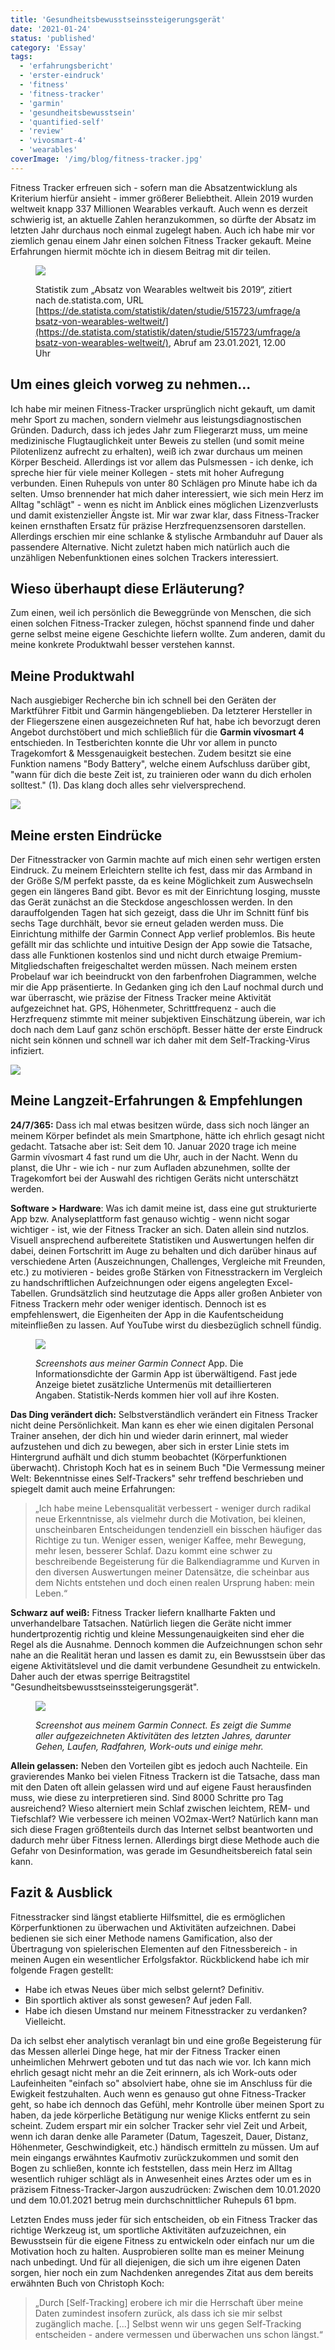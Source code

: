 ```yaml
---
title: 'Gesundheitsbewusstseinssteigerungsgerät'
date: '2021-01-24'
status: 'published'
category: 'Essay'
tags:
  - 'erfahrungsbericht'
  - 'erster-eindruck'
  - 'fitness'
  - 'fitness-tracker'
  - 'garmin'
  - 'gesundheitsbewusstsein'
  - 'quantified-self'
  - 'review'
  - 'vivosmart-4'
  - 'wearables'
coverImage: '/img/blog/fitness-tracker.jpg'
---
```


Fitness Tracker erfreuen sich - sofern man die Absatzentwicklung als Kriterium hierfür ansieht - immer größerer Beliebtheit. Allein 2019 wurden weltweit knapp 337 Millionen Wearables verkauft. Auch wenn es derzeit schwierig ist, an aktuelle Zahlen heranzukommen, so dürfte der Absatz im letzten Jahr durchaus noch einmal zugelegt haben. Auch ich habe mir vor ziemlich genau einem Jahr einen solchen Fitness Tracker gekauft. Meine Erfahrungen hiermit möchte ich in diesem Beitrag mit dir teilen.

<!--more-->

<figure>

![](/img/blog/wearable-sales.png)

<figcaption>

Statistik zum „Absatz von Wearables weltweit bis 2019“, zitiert nach de.statista.com, URL [https://de.statista.com/statistik/daten/studie/515723/umfrage/absatz-von-wearables-weltweit/](https://de.statista.com/statistik/daten/studie/515723/umfrage/absatz-von-wearables-weltweit/), Abruf am 23.01.2021, 12.00 Uhr

</figcaption>

</figure>

## Um eines gleich vorweg zu nehmen...

Ich habe mir meinen Fitness-Tracker ursprünglich nicht gekauft, um damit mehr Sport zu machen, sondern vielmehr aus leistungsdiagnostischen Gründen. Dadurch, dass ich jedes Jahr zum Fliegerarzt muss, um meine medizinische Flugtauglichkeit unter Beweis zu stellen (und somit meine Pilotenlizenz aufrecht zu erhalten), weiß ich zwar durchaus um meinen Körper Bescheid. Allerdings ist vor allem das Pulsmessen - ich denke, ich spreche hier für viele meiner Kollegen - stets mit hoher Aufregung verbunden. Einen Ruhepuls von unter 80 Schlägen pro Minute habe ich da selten. Umso brennender hat mich daher interessiert, wie sich mein Herz im Alltag "schlägt" - wenn es nicht im Anblick eines möglichen Lizenzverlusts und damit existenzieller Ängste ist. Mir war zwar klar, dass Fitness-Tracker keinen ernsthaften Ersatz für präzise Herzfrequenzsensoren darstellen. Allerdings erschien mir eine schlanke & stylische Armbanduhr auf Dauer als passendere Alternative. Nicht zuletzt haben mich natürlich auch die unzähligen Nebenfunktionen eines solchen Trackers interessiert.

## Wieso überhaupt diese Erläuterung?

Zum einen, weil ich persönlich die Beweggründe von Menschen, die sich einen solchen Fitness-Tracker zulegen, höchst spannend finde und daher gerne selbst meine eigene Geschichte liefern wollte. Zum anderen, damit du meine konkrete Produktwahl besser verstehen kannst.

## Meine Produktwahl

Nach ausgiebiger Recherche bin ich schnell bei den Geräten der Marktführer Fitbit und Garmin hängengeblieben. Da letzterer Hersteller in der Fliegerszene einen ausgezeichneten Ruf hat, habe ich bevorzugt deren Angebot durchstöbert und mich schließlich für die **Garmin vívosmart 4** entschieden. In Testberichten konnte die Uhr vor allem in puncto Tragekomfort & Messgenauigkeit bestechen. Zudem besitzt sie eine Funktion namens "Body Battery", welche einem Aufschluss darüber gibt, "wann für dich die beste Zeit ist, zu trainieren oder wann du dich erholen solltest." (1). Das klang doch alles sehr vielversprechend.

![](/img/blog/garmin-vivosmart-standalone.jpg)

## Meine ersten Eindrücke

Der Fitnesstracker von Garmin machte auf mich einen sehr wertigen ersten Eindruck. Zu meinem Erleichtern stellte ich fest, dass mir das Armband in der Größe S/M perfekt passte, da es keine Möglichkeit zum Auswechseln gegen ein längeres Band gibt. Bevor es mit der Einrichtung losging, musste das Gerät zunächst an die Steckdose angeschlossen werden. In den darauffolgenden Tagen hat sich gezeigt, dass die Uhr im Schnitt fünf bis sechs Tage durchhält, bevor sie erneut geladen werden muss. Die Einrichtung mithilfe der Garmin Connect App verlief problemlos. Bis heute gefällt mir das schlichte und intuitive Design der App sowie die Tatsache, dass alle Funktionen kostenlos sind und nicht durch etwaige Premium-Mitgliedschaften freigeschaltet werden müssen. Nach meinem ersten Probelauf war ich beeindruckt von den farbenfrohen Diagrammen, welche mir die App präsentierte. In Gedanken ging ich den Lauf nochmal durch und war überrascht, wie präzise der Fitness Tracker meine Aktivität aufgezeichnet hat. GPS, Höhenmeter, Schrittfrequenz - auch die Herzfrequenz stimmte mit meiner subjektiven Einschätzung überein, war ich doch nach dem Lauf ganz schön erschöpft. Besser hätte der erste Eindruck nicht sein können und schnell war ich daher mit dem Self-Tracking-Virus infiziert.

![](/img/blog/garmin-vivosmart-on-wrist.jpg)

## Meine Langzeit-Erfahrungen & Empfehlungen

**24/7/365:** Dass ich mal etwas besitzen würde, dass sich noch länger an meinem Körper befindet als mein Smartphone, hätte ich ehrlich gesagt nicht gedacht. Tatsache aber ist: Seit dem 10. Januar 2020 trage ich meine Garmin vívosmart 4 fast rund um die Uhr, auch in der Nacht. Wenn du planst, die Uhr - wie ich - nur zum Aufladen abzunehmen, sollte der Tragekomfort bei der Auswahl des richtigen Geräts nicht unterschätzt werden.

**Software > Hardware**: Was ich damit meine ist, dass eine gut strukturierte App bzw. Analyseplattform fast genauso wichtig - wenn nicht sogar wichtiger - ist, wie der Fitness Tracker an sich. Daten allein sind nutzlos. Visuell ansprechend aufbereitete Statistiken und Auswertungen helfen dir dabei, deinen Fortschritt im Auge zu behalten und dich darüber hinaus auf verschiedene Arten (Auszeichnungen, Challenges, Vergleiche mit Freunden, etc.) zu motivieren - beides große Stärken von Fitnesstrackern im Vergleich zu handschriftlichen Aufzeichnungen oder eigens angelegten Excel-Tabellen. Grundsätzlich sind heutzutage die Apps aller großen Anbieter von Fitness Trackern mehr oder weniger identisch. Dennoch ist es empfehlenswert, die Eigenheiten der App in die Kaufentscheidung miteinfließen zu lassen. Auf YouTube wirst du diesbezüglich schnell fündig.

<figure>

![](/img/blog/garmin-connect-app-screenshot.png)

<figcaption>

_Screenshots aus meiner Garmin Connect_ App. Die Informationsdichte der Garmin App ist überwältigend. Fast jede Anzeige bietet zusätzliche Untermenüs mit detaillierteren Angaben. Statistik-Nerds kommen hier voll auf ihre Kosten.

</figcaption>

</figure>

**Das Ding verändert dich:** Selbstverständlich verändert ein Fitness Tracker nicht deine Persönlichkeit. Man kann es eher wie einen digitalen Personal Trainer ansehen, der dich hin und wieder darin erinnert, mal wieder aufzustehen und dich zu bewegen, aber sich in erster Linie stets im Hintergrund aufhält und dich stumm beobachtet (Körperfunktionen überwacht). Christoph Koch hat es in seinem Buch "Die Vermessung meiner Welt: Bekenntnisse eines Self-Trackers" sehr treffend beschrieben und spiegelt damit auch meine Erfahrungen:

> „Ich habe meine Lebensqualität verbessert - weniger durch radikal neue Erkenntnisse, als vielmehr durch die Motivation, bei kleinen, unscheinbaren Entscheidungen tendenziell ein bisschen häufiger das Richtige zu tun. Weniger essen, weniger Kaffee, mehr Bewegung, mehr lesen, besserer Schlaf. Dazu kommt eine schwer zu beschreibende Begeisterung für die Balkendiagramme und Kurven in den diversen Auswertungen meiner Datensätze, die scheinbar aus dem Nichts entstehen und doch einen realen Ursprung haben: mein Leben.“

**Schwarz auf weiß:** Fitness Tracker liefern knallharte Fakten und unverhandelbare Tatsachen. Natürlich liegen die Geräte nicht immer hundertprozentig richtig und kleine Messungenauigkeiten sind eher die Regel als die Ausnahme. Dennoch kommen die Aufzeichnungen schon sehr nahe an die Realität heran und lassen es damit zu, ein Bewusstsein über das eigene Aktivitätslevel und die damit verbundene Gesundheit zu entwickeln. Daher auch der etwas sperrige Beitragstitel "Gesundheitsbewusstseinssteigerungsgerät".

<figure>

![](/img/blog/garmin-connect-web-screenshot.jpg)

<figcaption>

_Screenshot aus meinem Garmin Connect. Es zeigt die Summe aller aufgezeichneten Aktivitäten des letzten Jahres, darunter Gehen, Laufen, Radfahren, Work-outs und einige mehr._

</figcaption>

</figure>

**Allein gelassen:** Neben den Vorteilen gibt es jedoch auch Nachteile. Ein gravierendes Manko bei vielen Fitness Trackern ist die Tatsache, dass man mit den Daten oft allein gelassen wird und auf eigene Faust herausfinden muss, wie diese zu interpretieren sind. Sind 8000 Schritte pro Tag ausreichend? Wieso alterniert mein Schlaf zwischen leichtem, REM- und Tiefschlaf? Wie verbessere ich meinen VO2max-Wert? Natürlich kann man sich diese Fragen größtenteils durch das Internet selbst beantworten und dadurch mehr über Fitness lernen. Allerdings birgt diese Methode auch die Gefahr von Desinformation, was gerade im Gesundheitsbereich fatal sein kann.

## Fazit & Ausblick

Fitnesstracker sind längst etablierte Hilfsmittel, die es ermöglichen Körperfunktionen zu überwachen und Aktivitäten aufzeichnen. Dabei bedienen sie sich einer Methode namens Gamification, also der Übertragung von spielerischen Elementen auf den Fitnessbereich - in meinen Augen ein wesentlicher Erfolgsfaktor. Rückblickend habe ich mir folgende Fragen gestellt:

- Habe ich etwas Neues über mich selbst gelernt? Definitiv.
- Bin sportlich aktiver als sonst gewesen? Auf jeden Fall.
- Habe ich diesen Umstand nur meinem Fitnesstracker zu verdanken? Vielleicht.

Da ich selbst eher analytisch veranlagt bin und eine große Begeisterung für das Messen allerlei Dinge hege, hat mir der Fitness Tracker einen unheimlichen Mehrwert geboten und tut das nach wie vor. Ich kann mich ehrlich gesagt nicht mehr an die Zeit erinnern, als ich Work-outs oder Laufeinheiten "einfach so" absolviert habe, ohne sie im Anschluss für die Ewigkeit festzuhalten. Auch wenn es genauso gut ohne Fitness-Tracker geht, so habe ich dennoch das Gefühl, mehr Kontrolle über meinen Sport zu haben, da jede körperliche Betätigung nur wenige Klicks entfernt zu sein scheint. Zudem erspart mir ein solcher Tracker sehr viel Zeit und Arbeit, wenn ich daran denke alle Parameter (Datum, Tageszeit, Dauer, Distanz, Höhenmeter, Geschwindigkeit, etc.) händisch ermitteln zu müssen. Um auf mein eingangs erwähntes Kaufmotiv zurückzukommen und somit den Bogen zu schließen, konnte ich feststellen, dass mein Herz im Alltag wesentlich ruhiger schlägt als in Anwesenheit eines Arztes oder um es in präzisem Fitness-Tracker-Jargon auszudrücken: Zwischen dem 10.01.2020 und dem 10.01.2021 betrug mein durchschnittlicher Ruhepuls 61 bpm.

Letzten Endes muss jeder für sich entscheiden, ob ein Fitness Tracker das richtige Werkzeug ist, um sportliche Aktivitäten aufzuzeichnen, ein Bewusstsein für die eigene Fitness zu entwickeln oder einfach nur um die Motivation hoch zu halten. Ausprobieren sollte man es meiner Meinung nach unbedingt. Und für all diejenigen, die sich um ihre eigenen Daten sorgen, hier noch ein zum Nachdenken anregendes Zitat aus dem bereits erwähnten Buch von Christoph Koch:

> „Durch \[Self-Tracking\] erobere ich mir die Herrschaft über meine Daten zumindest insofern zurück, als dass ich sie mir selbst zugänglich mache. \[...\] Selbst wenn wir uns gegen Self-Tracking entscheiden - andere vermessen und überwachen uns schon längst.“
